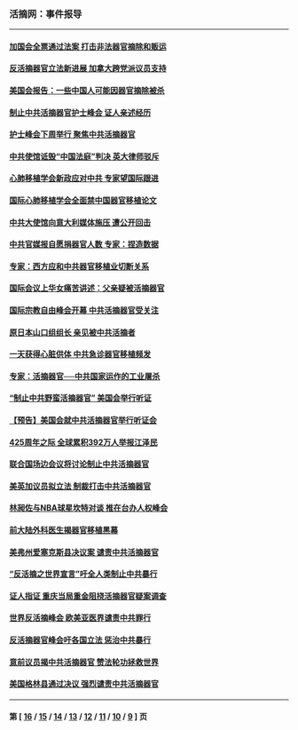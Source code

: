 ### 活摘网：事件报导
---
#### [加国会全票通过法案 打击非法器官摘除和贩运](../../pages/nf5877/n13884924.md?05030430) 
#### [反活摘器官立法新进展 加拿大跨党派议员支持](../../pages/nf5877/n13876061.md?05030430) 
#### [美国会报告：一些中国人可能因器官摘除被杀](../../pages/nf5877/n13867964.md?05030430) 
#### [制止中共活摘器官护士峰会 证人亲述经历](../../pages/nf5877/n13859007.md?05030430) 
#### [护士峰会下周举行 聚焦中共活摘器官](../../pages/nf5877/n13855418.md?05030430) 
#### [中共使馆诋毁“中国法庭”判决 英大律师驳斥](../../pages/nf5877/n13833945.md?05030430) 
#### [心肺移植学会新政应对中共 专家望国际跟进](../../pages/nf5877/n13829043.md?05030430) 
#### [国际心肺移植学会全面禁中国器官移植论文](../../pages/nf5877/n13827785.md?05030430) 
#### [中共大使馆向意大利媒体施压 遭公开回击](../../pages/nf5877/n13826038.md?05030430) 
#### [中共官媒报自愿捐器官人数 专家：捏造数据](../../pages/nf5877/n13814130.md?05030430) 
#### [专家：西方应和中共器官移植业切断关系](../../pages/nf5877/n13772828.md?05030430) 
#### [国际会议上华女痛苦讲述：父亲疑被活摘器官](../../pages/nf5877/n13771583.md?05030430) 
#### [国际宗教自由峰会开幕 中共活摘器官受关注](../../pages/nf5877/n13769995.md?05030430) 
#### [原日本山口组组长 亲见被中共活摘者](../../pages/nf5877/n13767360.md?05030430) 
#### [一天获得心脏供体 中共急诊器官移植频发](../../pages/nf5877/n13764689.md?05030430) 
#### [专家：活摘器官──中共国家运作的工业屠杀](../../pages/nf5877/n13761178.md?05030430) 
#### [“制止中共野蛮活摘器官” 美国会举行听证](../../pages/nf5877/n13735831.md?05030430) 
#### [【预告】美国会就中共活摘器官举行听证会](../../pages/nf5877/n13732843.md?05030430) 
#### [425周年之际 全球累积392万人举报江泽民](../../pages/nf5877/n13719232.md?05030430) 
#### [联合国场边会议将讨论制止中共活摘器官](../../pages/nf5877/n13656361.md?05030430) 
#### [美英加议员拟立法 制裁打击中共活摘器官](../../pages/nf5877/n13430251.md?05030430) 
#### [林昶佐与NBA球星坎特对谈 推在台办人权峰会](../../pages/nf5877/n13414467.md?05030430) 
#### [前大陆外科医生揭器官移植黑幕](../../pages/nf5877/n13401416.md?05030430) 
#### [美弗州爱塞克斯县决议案 谴责中共活摘器官](../../pages/nf5877/n13320919.md?05030430) 
#### [“反活摘之世界宣言”吁全人类制止中共暴行](../../pages/nf5877/n13259730.md?05030430) 
#### [证人指证 重庆当局重金阻挠活摘器官疑案调查](../../pages/nf5877/n13259127.md?05030430) 
#### [世界反活摘峰会 欧美亚医界谴责中共罪行](../../pages/nf5877/n13253550.md?05030430) 
#### [反活摘器官峰会吁各国立法 惩治中共暴行](../../pages/nf5877/n13245052.md?05030430) 
#### [意前议员揭中共活摘器官 赞法轮功拯救世界](../../pages/nf5877/n13203445.md?05030430) 
#### [美国格林县通过决议 强烈谴责中共活摘器官](../../pages/nf5877/n13119367.md?05030430) 

---
#### 第 [ [16](./16.md?05030430) / [15](./15.md?05030430) / [14](./14.md?05030430) / [13](./13.md?05030430) / [12](./12.md?05030430) / [11](./11.md?05030430) / [10](./10.md?05030430) / [9](./9.md?05030430) ] 页
